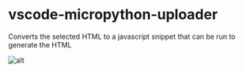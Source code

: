 # vscode-micropython-uploader

Converts the selected HTML to a javascript snippet that can be run to generate the HTML

![alt](./res/demo.gif)
